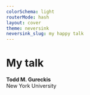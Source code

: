 ```yaml
---
colorSchema: light
routerMode: hash
layout: cover
theme: neversink
neversink_slug: my happy talk
---
```


# My talk

**Todd M. Gureckis**  
New York University
